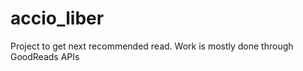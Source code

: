 accio_liber
===========

Project to get next recommended read. Work is mostly done through GoodReads APIs